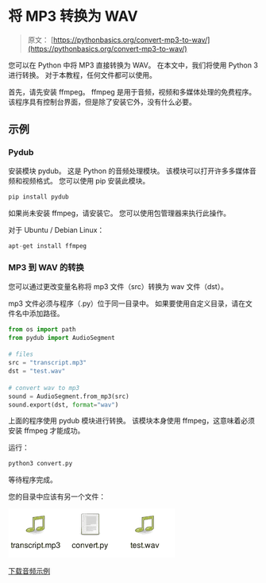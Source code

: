# 将 MP3 转换为 WAV

> 原文： [https://pythonbasics.org/convert-mp3-to-wav/](https://pythonbasics.org/convert-mp3-to-wav/)

您可以在 Python 中将 MP3 直接转换为 WAV。 在本文中，我们将使用 Python 3 进行转换。 对于本教程，任何文件都可以使用。

首先，请先安装 ffmpeg。 ffmpeg 是用于音频，视频和多媒体处理的免费程序。 该程序具有控制台界面，但是除了安装它外，没有什么必要。



## 示例

### Pydub

安装模块 pydub。 这是 Python 的音频处理模块。 该模块可以打开许多多媒体音频和视频格式。 您可以使用 pip 安装此模块。

```py
pip install pydub

```

如果尚未安装 ffmpeg，请安装它。 您可以使用包管理器来执行此操作。

对于 Ubuntu / Debian Linux：

```py
apt-get install ffmpeg

```

### MP3 到 WAV 的转换

您可以通过更改变量名称将 mp3 文件（src）转换为 wav 文件（dst）。

mp3 文件必须与程序（.py）位于同一目录中。 如果要使用自定义目录，请在文件名中添加路径。

```py
from os import path
from pydub import AudioSegment

# files                                                                         
src = "transcript.mp3"
dst = "test.wav"

# convert wav to mp3                                                            
sound = AudioSegment.from_mp3(src)
sound.export(dst, format="wav")

```

上面的程序使用 pydub 模块进行转换。 该模块本身使用 ffmpeg，这意味着必须安装 ffmpeg 才能成功。

运行：

```py
python3 convert.py

```

等待程序完成。

您的目录中应该有另一个文件：

![convert mp3 to wav](img/65fc960355b27bb4127f86b0eb80b24e.jpg)

[下载音频示例](https://social.pythonbasics.org/download-audio-examples/)
